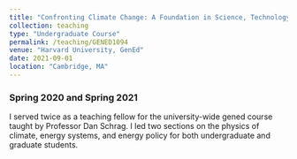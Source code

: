 ```yaml
---
title: "Confronting Climate Change: A Foundation in Science, Technology and Policy (GENED1094)"
collection: teaching
type: "Undergraduate Course"
permalink: /teaching/GENED1094
venue: "Harvard University, GenEd"
date: 2021-09-01
location: "Cambridge, MA"
---
```


### Spring 2020 and Spring 2021
I served twice as a teaching fellow for the university-wide gened course taught by Professor Dan Schrag. I led two sections on the physics of climate, energy systems, and energy policy for both undergraduate and graduate students. 

